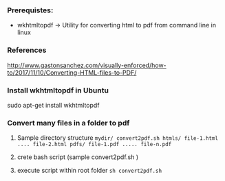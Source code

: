 ### Prerequistes:
- wkhtmltopdf -> Utility for converting html to pdf from command line in linux

### References
http://www.gastonsanchez.com/visually-enforced/how-to/2017/11/10/Converting-HTML-files-to-PDF/

### Install wkhtmltopdf in Ubuntu
sudo apt-get install wkhtmltopdf

### Convert many files in a folder to pdf
1. Sample directory structure
``
mydir/
    convert2pdf.sh
    htmls/
        file-1.html
        ....
        file-2.html
    pdfs/
        file-1.pdf
        .....
        file-n.pdf
   ``

3. crete bash script (sample convert2pdf.sh )
4. execute script within root folder
``sh convert2pdf.sh``
